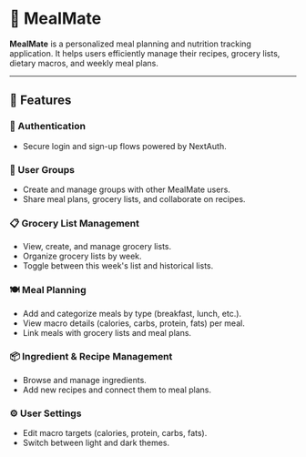 # 🥗 MealMate

**MealMate** is a personalized meal planning and nutrition tracking application. It helps users efficiently manage their recipes, grocery lists, dietary macros, and weekly meal plans.

---

## 🚀 Features

### 🔐 Authentication
- Secure login and sign-up flows powered by NextAuth.

### 👥 User Groups
- Create and manage groups with other MealMate users.
- Share meal plans, grocery lists, and collaborate on recipes.

### 📋 Grocery List Management
- View, create, and manage grocery lists.
- Organize grocery lists by week.
- Toggle between this week's list and historical lists.

### 🍽️ Meal Planning
- Add and categorize meals by type (breakfast, lunch, etc.).
- View macro details (calories, carbs, protein, fats) per meal.
- Link meals with grocery lists and meal plans.

### 📦 Ingredient & Recipe Management
- Browse and manage ingredients.
- Add new recipes and connect them to meal plans.

### ⚙️ User Settings
- Edit macro targets (calories, protein, carbs, fats).
- Switch between light and dark themes.
